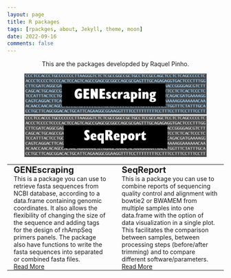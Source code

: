 ```yaml
---
layout: page
title: R packages
tags: [rpackges, about, Jekyll, theme, moon]
date: 2022-09-16
comments: false
---
```

  


<center>This are the packages developded by Raquel Pinho.</center>


<figure class="half">
<a href="https://github.com/RaquelPinho/GENEscraping"><img src="genescraping.png"></a>
<a href="https://github.com/RaquelPinho/SeqReport"><img src="seqreport.png"></a>
</figure>

<style type="text/css">
  td {
    padding: 0 15px;
  }
</style>

<table border="0">
 <tr>
    <td><b style="font-size:20px">GENEscraping</b></td>
    <td><b style="font-size:20px">SeqReport</b></td>
 </tr>
 <tr>
    <td>This is a package you can use to retrieve fasta sequences from NCBI database, according to a data.frame containing genomic coordinates. It also allows the flexibility of changing the size of the sequence and adding tags for the design of rhAmpSeq primers panels. The package also have functions to write the fasta sequences into separated or combined fasta files.</td>
    <td>This is a package you can use to combine reports of sequencing quality control and alignment with bowtie2 or BWAMEM from multiple samples into one data.frame with the option of data visualization in a single plot. This facilitates the comparison between samples, between processing steps (before/after trimming) and to compare different software/parameters.</td>
 </tr>
 <tr>
    <td><a href="https://github.com/RaquelPinho/GENEscraping" class="btn zoombtn">Read More</a></td>
    <td><a href="https://github.com/RaquelPinho/SeqReport" class="btn zoombtn">Read More</a></td>
 </tr>
</table>


